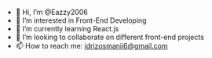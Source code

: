 - 👋 Hi, I’m @Eazzy2006
- 👀 I’m interested in Front-End Developing
- 🌱 I’m currently learning React.js
- 💞️ I’m looking to collaborate on different front-end projects
- 📫 How to reach me: idrizosmanii6@gmail.com

<!---
Eazzy2006/Eazzy2006 is a ✨ special ✨ repository because its `README.md` (this file) appears on your GitHub profile.
You can click the Preview link to take a look at your changes.
--->
